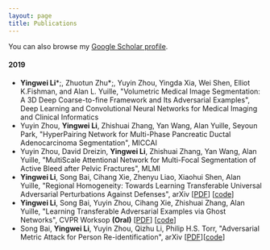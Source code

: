 ```yaml
---
layout: page
title: Publications
---
```


You can also browse my <a href="https://scholar.google.com/citations?user=phWmJeIAAAAJ" target="_blank">Google Scholar profile</a>.
<br />

#### 2019
- **Yingwei Li**\*;, Zhuotun Zhu\*;, Yuyin Zhou, Yingda Xia, Wei Shen, Elliot K.Fishman, and Alan L. Yuille, "Volumetric Medical Image Segmentation: A 3D Deep Coarse-to-fine Framework and Its Adversarial Examples", Deep Learning and Convolutional Neural Networks for Medical Imaging and Clinical Informatics
- Yuyin Zhou, **Yingwei Li**, Zhishuai Zhang, Yan Wang, Alan Yuille, Seyoun Park, "HyperPairing Network for Multi-Phase Pancreatic Ductal Adenocarcinoma Segmentation", MICCAI
- Yuyin Zhou, David Dreizin, **Yingwei Li**, Zhishuai Zhang, Yan Wang, Alan Yuille, "MultiScale Attentional Network for Multi-Focal Segmentation of Active Bleed after Pelvic Fractures", MLMI
- **Yingwei Li**, Song Bai, Cihang Xie, Zhenyu Liao, Xiaohui Shen, Alan Yuille, "Regional Homogeneity: Towards Learning Transferable Universal Adversarial Perturbations Against Defenses", arXiv [[PDF](https://arxiv.org/pdf/1904.00979.pdf)] [[code](https://github.com/LiYingwei/Regional-Homogeneity)]
- **Yingwei Li**, Song Bai, Yuyin Zhou, Cihang Xie, Zhishuai Zhang, Alan Yuille, "Learning Transferable Adversarial Examples via Ghost Networks", CVPR Worksop **(Oral)** [[PDF](https://arxiv.org/pdf/1812.03413.pdf)] [[code](https://github.com/LiYingwei/ghost-network)]
- Song Bai, **Yingwei Li**, Yuyin Zhou, Qizhu Li, Philip H.S. Torr, "Adversarial Metric Attack for Person Re-identification", arXiv [[PDF](https://arxiv.org/pdf/1901.10650.pdf)][[code](https://github.com/SongBaiHust/Adversarial_Metric_Attack)]
<br />
